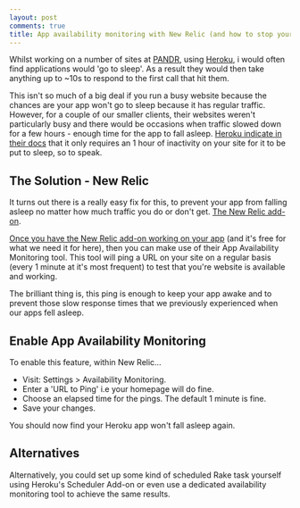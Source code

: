 ```yaml
---
layout: post
comments: true
title: App availability monitoring with New Relic (and how to stop your Heroku app from falling asleep)
---
```


Whilst working on a number of sites at [PANDR](http://wearepandr.com "PANDR Web Design and Development"), using [Heroku](http://heroku.com "Heroku Cloud Hosting"), i would often find applications would 'go to sleep'. As a result they would then take anything up to ~10s to respond to the first call that hit them. 

This isn't so much of a big deal if you run a busy website because the chances are your app won't go to sleep because it has regular traffic. However, for a couple of our smaller clients, their websites weren't particularly busy and there would be occasions when traffic slowed down for a few hours - enough time for the app to fall asleep. [Heroku indicate in their docs](https://blog.heroku.com/archives/2013/6/20/app_sleeping_on_heroku "Heroku app goes to sleep") that it only requires an 1 hour of inactivity on your site for it to be put to sleep, so to speak.

## The Solution - New Relic

It turns out there is a really easy fix for this, to prevent your app from falling asleep no matter how much traffic you do or don't get. [The New Relic add-on](https://addons.heroku.com/newrelic "New Relic Heroku Add-on").

[Once you have the New Relic add-on working on your app](https://devcenter.heroku.com/articles/newrelic "New Relic Heroku Docs") (and it's free for what we need it for here), then you can make use of their App Availability Monitoring tool. This tool will ping a URL on your site on a regular basis (every 1 minute at it's most frequent) to test that you're website is available and working. 

The brilliant thing is, this ping is enough to keep your app awake and to prevent those slow response times that we previously experienced when our apps fell asleep.

## Enable App Availability Monitoring

To enable this feature, within New Relic…

* Visit: Settings > Availability Monitoring.
* Enter a 'URL to Ping' i.e your homepage will do fine.
* Choose an elapsed time for the pings. The default 1 minute is fine.
* Save your changes.

You should now find your Heroku app won't fall asleep again.

## Alternatives
Alternatively, you could set up some kind of scheduled Rake task yourself using Heroku's Scheduler Add-on or even use a dedicated availability monitoring tool to achieve the same results.
